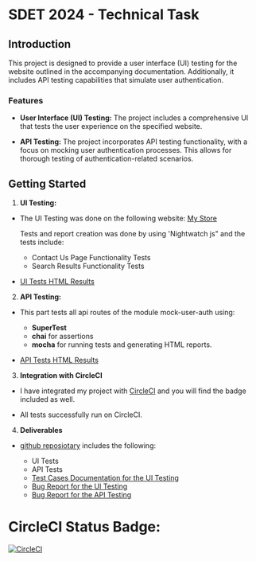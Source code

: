 # SDET 2024 - Technical Task

## Introduction

This project is designed to provide a user interface (UI) testing for the website outlined in the accompanying documentation. Additionally, it includes API testing capabilities that simulate user authentication.

### Features

- **User Interface (UI) Testing:** The project includes a comprehensive UI that tests the user experience on the specified website.

- **API Testing:** The project incorporates API testing functionality, with a focus on mocking user authentication processes. This allows for thorough testing of authentication-related scenarios.

## Getting Started

1. **UI Testing:**

- The UI Testing was done on the following website: [My Store](http://automationpractice.multiformis.com/index.php)

  Tests and report creation was done by using 'Nightwatch js" and the tests include:

  - Contact Us Page Functionality Tests
  - Search Results Functionality Tests

- [UI Tests HTML Results](https://output.circle-artifacts.com/output/job/5cc1f793-7150-4030-aa2b-f778f3430abd/artifacts/0/reports)

2. **API Testing:**

- This part tests all api routes of the module mock-user-auth using:

  - **SuperTest**
  - **chai** for assertions
  - **mocha** for running tests and generating HTML reports.

- [API Tests HTML Results](https://output.circle-artifacts.com/output/job/6fa8cce9-bf9e-49e9-bf80-601f559aac20/artifacts/0/reports/mochawesome.html)

3. **Integration with CircleCI**

- I have integrated my project with [CircleCI](https://app.circleci.com/pipelines/github/asherbinyyy/SDET-2024) and you will find the badge included as well.

- All tests successfully run on CircleCI.

4. **Deliverables**

- [github reposiotary](https://github.com/asherbinyyy/SDET-2024)
  includes the following:

  - UI Tests
  - API Tests
  - [Test Cases Documentation for the UI Testing](https://github.com/asherbinyyy/SDET-2024/blob/main/SDET2024-Technical_Task--%20UI_TestCase_Documentation.pdf)
  - [Bug Report for the UI Testing](https://github.com/asherbinyyy/SDET-2024/blob/main/SDET2024-Technical_Task--%20UI_BugReport_Documentation.pdf)
  - [Bug Report for the API Testing](https://github.com/asherbinyyy/SDET-2024/blob/main/SDET2024-Technical_Task--%20API_BugReport_Documentation.pdf)

# CircleCI Status Badge:

[![CircleCI](https://dl.circleci.com/status-badge/img/gh/asherbinyyy/SDET-2024/tree/main.svg?style=svg)](https://dl.circleci.com/status-badge/redirect/gh/asherbinyyy/SDET-2024/tree/main)
